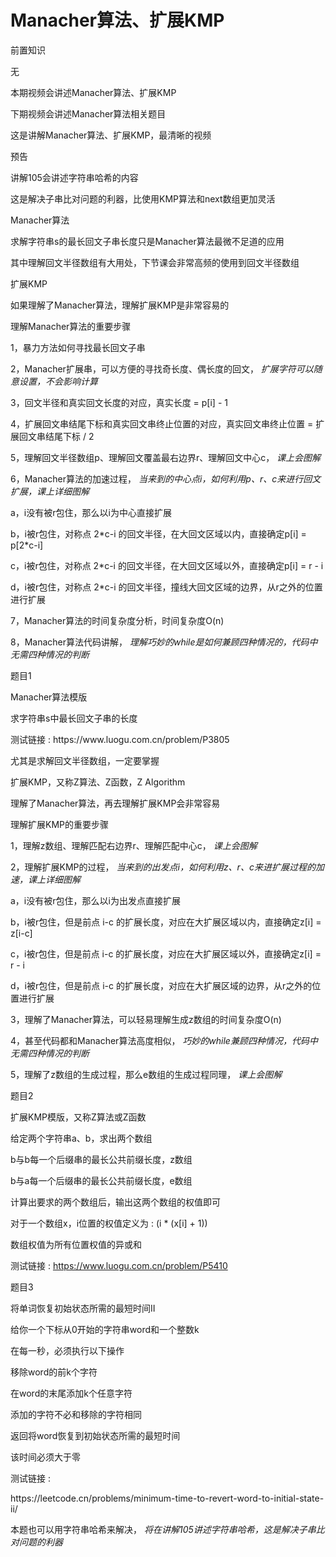 # Manacher算法、扩展KMP

前置知识

无

本期视频会讲述Manacher算法、扩展KMP

下期视频会讲述Manacher算法相关题目

这是讲解Manacher算法、扩展KMP，最清晰的视频

预告

讲解105会讲述字符串哈希的内容

这是解决子串比对问题的利器，比使用KMP算法和next数组更加灵活

Manacher算法

求解字符串s的最长回文子串长度只是Manacher算法最微不足道的应用

其中理解回文半径数组有大用处，下节课会非常高频的使用到回文半径数组

扩展KMP

如果理解了Manacher算法，理解扩展KMP是非常容易的

理解Manacher算法的重要步骤

1，暴力方法如何寻找最长回文子串

2，Manacher扩展串，可以方便的寻找奇长度、偶长度的回文， _扩展字符可以随意设置，不会影响计算_

3，回文半径和真实回文长度的对应，真实长度 = p\[i\] \- 1

4，扩展回文串结尾下标和真实回文串终止位置的对应，真实回文串终止位置 = 扩展回文串结尾下标 / 2

5，理解回文半径数组p、理解回文覆盖最右边界r、理解回文中心c， _课上会图解_

6，Manacher算法的加速过程， _当来到的中心点i，如何利用p、r、c来进行回文扩展，课上详细图解_

a，i没有被r包住，那么以i为中心直接扩展

b，i被r包住，对称点 2\*c\-i 的回文半径，在大回文区域以内，直接确定p\[i\] = p\[2\*c\-i\]

c，i被r包住，对称点 2\*c\-i 的回文半径，在大回文区域以外，直接确定p\[i\] = r \- i

d，i被r包住，对称点 2\*c\-i 的回文半径，撞线大回文区域的边界，从r之外的位置进行扩展

7，Manacher算法的时间复杂度分析，时间复杂度O\(n\)

8，Manacher算法代码讲解， _理解巧妙的while是如何兼顾四种情况的，代码中无需四种情况的判断_

题目1

Manacher算法模版

求字符串s中最长回文子串的长度

测试链接 : https://www\.luogu\.com\.cn/problem/P3805

尤其是求解回文半径数组，一定要掌握

扩展KMP，又称Z算法、Z函数，Z Algorithm

理解了Manacher算法，再去理解扩展KMP会非常容易

理解扩展KMP的重要步骤

1，理解z数组、理解匹配右边界r、理解匹配中心c， _课上会图解_

2，理解扩展KMP的过程， _当来到的出发点i，如何利用z、r、c来进扩展过程的加速，课上详细图解_

a，i没有被r包住，那么以i为出发点直接扩展

b，i被r包住，但是前点 i\-c 的扩展长度，对应在大扩展区域以内，直接确定z\[i\] = z\[i\-c\]

c，i被r包住，但是前点 i\-c 的扩展长度，对应在大扩展区域以外，直接确定z\[i\] = r \- i

d，i被r包住，但是前点 i\-c 的扩展长度，对应在大扩展区域的边界，从r之外的位置进行扩展

3，理解了Manacher算法，可以轻易理解生成z数组的时间复杂度O\(n\)

4，甚至代码都和Manacher算法高度相似， _巧妙的while兼顾四种情况，代码中无需四种情况的判断_

5，理解了z数组的生成过程，那么e数组的生成过程同理， _课上会图解_

题目2

扩展KMP模版，又称Z算法或Z函数

给定两个字符串a、b，求出两个数组

b与b每一个后缀串的最长公共前缀长度，z数组

b与a每一个后缀串的最长公共前缀长度，e数组

计算出要求的两个数组后，输出这两个数组的权值即可

对于一个数组x，i位置的权值定义为 : \(i \* \(x\[i\] \+ 1\)\)

数组权值为所有位置权值的异或和

测试链接 : [https://www\.luogu\.com\.cn/problem/P5410](https://www.luogu.com.cn/problem/P5410)

题目3

将单词恢复初始状态所需的最短时间II

给你一个下标从0开始的字符串word和一个整数k

在每一秒，必须执行以下操作

移除word的前k个字符

在word的末尾添加k个任意字符

添加的字符不必和移除的字符相同

返回将word恢复到初始状态所需的最短时间

该时间必须大于零

测试链接 :

https://leetcode\.cn/problems/minimum\-time\-to\-revert\-word\-to\-initial\-state\-ii/

本题也可以用字符串哈希来解决， _将在讲解105讲述字符串哈希，这是解决子串比对问题的利器_

